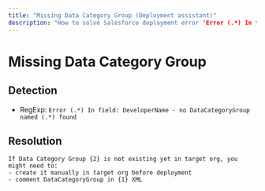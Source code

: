 ```yaml
---
title: "Missing Data Category Group (Deployment assistant)"
description: "How to solve Salesforce deployment error "Error (.*) In field: DeveloperName - no DataCategoryGroup named (.*) found""
---
```

<!-- markdownlint-disable MD013 -->
# Missing Data Category Group

## Detection

- RegExp: `Error (.*) In field: DeveloperName - no DataCategoryGroup named (.*) found`

## Resolution

```shell
If Data Category Group {2} is not existing yet in target org, you might need to:
- create it manually in target org before deployment
- comment DataCategoryGroup in {1} XML

```
